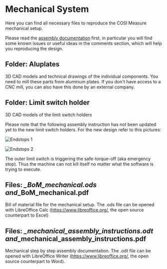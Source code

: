 # Mechanical System

Here you can find all necessary files to reproduce the COSI Measure mechanical setup.

Please read the [assembly documentation](2024-09-02_cosi-measure_v2.0_mechanical_assembly_instructions.md) first, in particular you will find some known issues or useful ideas in the comments section, which will help you reproducing the design.

## Folder: Aluplates

3D CAD models and technical drawings of the individual components. You need to mill these parts from aluminum plates. If you don't have access to a CNC mill, you can also have this done by an external company. 

## Folder: Limit switch holder

3D CAD models of the limit switch holders

Please note that the following assembly instruction has not been updated yet to the new limit switch holders. For the new design refer to this pictures:

![Endstops 1](docs/endstops-1.jpg)

![Endstops 2](docs/endstops-2.jpg)

The outer limit switch is triggering the safe-torque-off (aka emergency stop). Thus the machine can not kill itself no matter what the software is trying to execute.

## Files: *_BoM_mechanical.ods and*_BoM_mechanical.pdf

Bill of material file for the mechanical setup. The .ods file can be opened with LibreOffice Calc (<https://www.libreoffice.org/>, the open source counterpart to Excel)

## Files: *_mechanical_assembly_instructions.odt and*_mechanical_assembly_instructions.pdf

Mechanical step by step assembly documentation. The .odt file can be opened with LibreOffice Writer (<https://www.libreoffice.org/>, the open source counterpart to Word).
